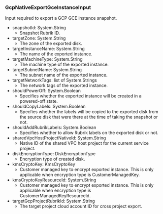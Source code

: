 ### GcpNativeExportGceInstanceInput
Input required to export a GCP GCE instance snapshot.

- snapshotId: System.String
  - Snapshot Rubrik ID.
- targetZone: System.String
  - The zone of the exported disk.
- targetInstanceName: System.String
  - The name of the exported instance.
- targetMachineType: System.String
  - The machine type of the exported instance.
- targetSubnetName: System.String
  - The subnet name of the exported instance.
- targetNetworkTags: list of System.Strings
  - The network tags of the exported instance.
- shouldPowerOff: System.Boolean
  - Specifies whether the exported instance will be created in a powered-off state.
- shouldCopyLabels: System.Boolean
  - Specfies whether the labels will be copied to the exported disk from the source disk that were there at the time of taking the snapshot or not.
- shouldAddRubrikLabels: System.Boolean
  - Specifies whether to allow Rubrik labels on the exported disk or not.
- sharedVpcHostProjectNativeId: System.String
  - Native ID of the shared VPC host project for the current service project.
- diskEncryptionType: DiskEncryptionType
  - Encryption type of created disk.
- kmsCryptoKey: KmsCryptoKey
  - Customer managed key to encrypt exported instance. This is only applicable when encryption type is CustomerManagedKey.
- kmsCryptoKeyResourceId: System.String
  - Customer managed key to encrypt exported instance. This is only applicable when encryption type is CustomerManagedKeyResourceId.
- targetGcpProjectRubrikId: System.String
  - The target project cloud account ID for cross project export.
